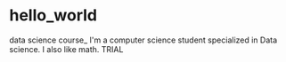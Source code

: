 # hello_world
data science course_
I'm a computer science student specialized in Data science.
I also like math.
TRIAL
